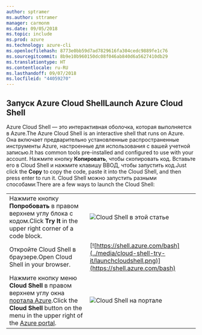 ```yaml
---
author: sptramer
ms.author: sttramer
manager: carmonm
ms.date: 09/05/2018
ms.topic: include
ms.prod: azure
ms.technology: azure-cli
ms.openlocfilehash: 8773e0bb59d7ad7829616fa304cedc9889fe1c76
ms.sourcegitcommit: 8b9e10b960150dc08f046ab840d6a5627410db29
ms.translationtype: HT
ms.contentlocale: ru-RU
ms.lasthandoff: 09/07/2018
ms.locfileid: "44059270"
---
```

## <a name="launch-azure-cloud-shell"></a><span data-ttu-id="aea6a-101">Запуск Azure Cloud Shell</span><span class="sxs-lookup"><span data-stu-id="aea6a-101">Launch Azure Cloud Shell</span></span>

<span data-ttu-id="aea6a-102">Azure Cloud Shell — это интерактивная оболочка, которая выполняется в Azure.</span><span class="sxs-lookup"><span data-stu-id="aea6a-102">The Azure Cloud Shell is an interactive shell that runs on Azure.</span></span> <span data-ttu-id="aea6a-103">Она включает предварительно установленные распространенные инструменты Azure, настроенные для использования с вашей учетной записью.</span><span class="sxs-lookup"><span data-stu-id="aea6a-103">It has common tools pre-installed and configured to use with your account.</span></span> <span data-ttu-id="aea6a-104">Нажмите кнопку **Копировать**, чтобы скопировать код. Вставьте его в Cloud Shell и нажмите клавишу ВВОД, чтобы запустить код.</span><span class="sxs-lookup"><span data-stu-id="aea6a-104">Just click the **Copy** to copy the code, paste it into the Cloud Shell, and then press enter to run it.</span></span>  <span data-ttu-id="aea6a-105">Cloud Shell можно запустить разными способами:</span><span class="sxs-lookup"><span data-stu-id="aea6a-105">There are a few ways to launch the Cloud Shell:</span></span>

|   | |
|-----------------------------------------------|---|
| <span data-ttu-id="aea6a-106">Нажмите кнопку **Попробовать** в правом верхнем углу блока с кодом.</span><span class="sxs-lookup"><span data-stu-id="aea6a-106">Click **Try It** in the upper right corner of a code block.</span></span> | ![Cloud Shell в этой статье](../media/cloud-shell-try-it/cli-try-it.png) |
| <span data-ttu-id="aea6a-108">Откройте Cloud Shell в браузере.</span><span class="sxs-lookup"><span data-stu-id="aea6a-108">Open Cloud Shell in your browser.</span></span> | [![https://shell.azure.com/bash](../media/cloud-shell-try-it/launchcloudshell.png)](https://shell.azure.com/bash) |
| <span data-ttu-id="aea6a-109">Нажмите кнопку меню **Cloud Shell** в правом верхнем углу окна [портала Azure](https://portal.azure.com).</span><span class="sxs-lookup"><span data-stu-id="aea6a-109">Click the **Cloud Shell** button on the menu in the upper right of the [Azure portal](https://portal.azure.com).</span></span> | ![Cloud Shell на портале](../media/cloud-shell-try-it/cloud-shell-menu.png) |
